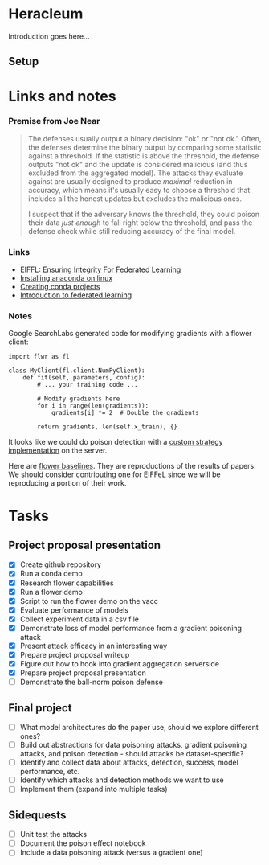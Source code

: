 # Heracleum

Introduction goes here...

## Setup

# Links and notes

### Premise from Joe Near

> The defenses usually output a binary decision: "ok" or "not ok." Often,
the defenses determine the binary output by comparing some statistic
against a threshold. If the statistic is above the threshold, the
defense outputs "not ok" and the update is considered malicious (and
thus excluded from the aggregated model). The attacks they evaluate
against are usually designed to produce *maximal* reduction in accuracy,
which means it's usually easy to choose a threshold that includes all
the honest updates but excludes the malicious ones.
>
>I suspect that if the adversary knows the threshold, they could poison
their data *just enough* to fall right below the threshold, and pass the
defense check while still reducing accuracy of the final model.

### Links

* [EIFFL: Ensuring Integrity For Federated Learning](https://arxiv.org/pdf/2112.12727)
* [Installing anaconda on linux](https://docs.conda.io/projects/conda/en/latest/user-guide/install/linux.html#install-linux-silent)
* [Creating conda projects](https://docs.conda.io/projects/conda/en/latest/user-guide/tasks/creating-projects.html)
* [Introduction to federated learning](https://flower.ai/docs/framework/tutorial-series-what-is-federated-learning.html)

### Notes

Google SearchLabs generated code for modifying gradients with a flower client:
```
import flwr as fl

class MyClient(fl.client.NumPyClient):
    def fit(self, parameters, config):
        # ... your training code ...

        # Modify gradients here
        for i in range(len(gradients)):
            gradients[i] *= 2  # Double the gradients

        return gradients, len(self.x_train), {}
```

It looks like we could do poison detection with a [custom strategy implementation](https://flower.ai/docs/framework/how-to-implement-strategies.html) on the server.

Here are [flower baselines](https://flower.ai/docs/baselines/how-to-contribute-baselines.html). They are reproductions of the results of papers. We should consider contributing one for EIFFeL since we will be reproducing a portion of their work.


# Tasks
## Project proposal presentation
- [x] Create github repository
- [x] Run a conda demo
- [x] Research flower capabilities
- [x] Run a flower demo
- [x] Script to run the flower demo on the vacc
- [x] Evaluate performance of models
- [x] Collect experiment data in a csv file
- [x] Demonstrate loss of model performance from a gradient poisoning attack
- [x] Present attack efficacy in an interesting way
- [x] Prepare project proposal writeup
- [x] Figure out how to hook into gradient aggregation serverside
- [x] Prepare project proposal presentation
- [ ] Demonstrate the ball-norm poison defense
## Final project 
- [ ] What model architectures do the paper use, should we explore different ones?
- [ ] Build out abstractions for data poisoning attacks, gradient poisoning attacks, and poison detection - should attacks be dataset-specific?
- [ ] Identify and collect data about attacks, detection, success, model performance, etc.
- [ ] Identify which attacks and detection methods we want to use
- [ ] Implement them (expand into multiple tasks)
## Sidequests
- [ ] Unit test the attacks
- [ ] Document the poison effect notebook
- [ ] Include a data poisoning attack (versus a gradient one)